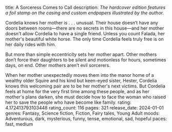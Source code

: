 title: A Sorceress Comes to Call
description: *The hardcover edition features a foil stamp on the casing and custom endpapers illustrated by the author.*

Cordelia knows her mother is . . . unusual. Their house doesn’t have any doors between rooms—there are no secrets in this house—and her mother doesn't allow Cordelia to have a single friend. Unless you count Falada, her mother's beautiful white horse. The only time Cordelia feels truly free is on her daily rides with him.

But more than simple eccentricity sets her mother apart. Other mothers don’t force their daughters to be silent and motionless for hours, sometimes days, on end. Other mothers aren’t evil sorcerers.

When her mother unexpectedly moves them into the manor home of a wealthy older Squire and his kind but keen-eyed sister, Hester, Cordelia knows this welcoming pair are to be her mother's next victims. But Cordelia feels at home for the very first time among these people, and as her mother's plans darken, she must decide how to face the woman who raised her to save the people who have become like family.
rating: 4.172413793103448
rating_count: 116
pages: 321
release_date: 2024-01-01
genres: Fantasy, Science fiction, Fiction, Fairy tales, Young Adult
moods: Adventurous, dark, mysterious, funny, tense, emotional, sad, hopeful
paces: fast, medium